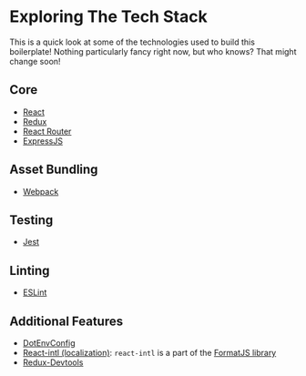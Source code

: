 # Exploring The Tech Stack
This is a quick look at some of the technologies used to build this boilerplate! Nothing particularly fancy right now, but who knows? That might change soon!


## Core
- [React](https://facebook.github.io/react/)
- [Redux](http://redux.js.org/)
- [React Router](https://github.com/ReactTraining/react-router)
- [ExpressJS](https://expressjs.com)

## Asset Bundling
- [Webpack](https://webpack.js.org)

## Testing
- [Jest](http://facebook.github.io/jest/)

## Linting
- [ESLint](http://eslint.org/)

## Additional Features
- [DotEnvConfig]()
- [React-intl (localization)](https://github.com/yahoo/react-intl): `react-intl` is a part of the [FormatJS library](https://formatjs.io)
- [Redux-Devtools](https://github.com/reduxjs/redux-devtools/tree/fc1ab01ca16303005b8bd66b60bce085bf1542e5)
